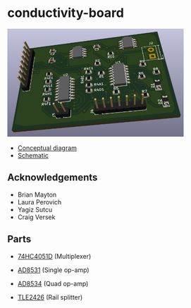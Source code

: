 # conductivity-board

<img width=400 src="conductdraft3da.png">

- [Conceptual diagram](ref_docs/conductivityCircuit.pdf)
- [Schematic](ref_docs/conductive.pdf)

## Acknowledgements

- Brian Mayton
- Laura Perovich
- Yagiz Sutcu
- Craig Versek

## Parts

- [74HC4051D](https://www.digikey.com/product-detail/en/935298447118/1727-1032-1-ND/3749039?curr=usd&WT.z_cid=ref_octopart_dkc_buynow&site=us) (Multiplexer)

- [AD8531](https://www.digikey.com/product-detail/en/AD8531ARZ-REEL/AD8531ARZ-REELCT-ND/3647792?curr=usd&WT.z_cid=ref_octopart_dkc_buynow&site=us) (Single op-amp)

- [AD8534](https://www.digikey.com/product-detail/en/AD8534ARZ/AD8534ARZ-ND/621279?curr=usd&WT.z_cid=ref_octopart_dkc_buynow&site=us) (Quad op-amp)

- [TLE2426](http://www.mouser.com/ProductDetail/Texas-Instruments/TLE2426IDR/?qs=sGAEpiMZZMuBck1X%252b7j9fO4UAZmXrrVcv6AkpUgzMyc%3d) (Rail splitter)

